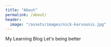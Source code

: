 ```yaml
---
title: "About"
permalink: /about/
header:
  image: "/assets/images/nick-karvounis.jpg"
---
```


My Learning Blog
Let's being better
